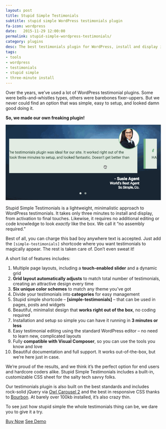 ```yaml
---
layout: post
title: Stupid Simple Testimonials
subtitle: stupid simple WordPress testimonials plugin
fa-icon: wordpress
date:   2015-11-29 12:00:00
permalink: stupid-simple-wordpress-testimonials/
category: plugins
desc: The best testimonials plugin for WordPress, install and display in only three minutes
tags:
- tools
- wordpress
- testimonials
- stupid simple
- three-minute install
---
```


Over the years, we’ve used a lot of WordPress testimonial plugins. Some were bells-and-whistles types, others were barebones fixer-uppers. But we never could find an option that was simple, easy to setup, and looked damn good doing it.

**So, we made our own freaking plugin!**

![Stupid simple testimonials plugin for WordPress](/images/gifs/quick-slide.gif)

Stupid Simple Testimonials is a lightweight, minimalistic approach to WordPress testimonials. It takes only three minutes to install and display, from activation to final touches. Likewise, it requires no additional editing or code knowledge to look _exactly_ like the box. We call it “no assembly required.”

Best of all, you can charge this bad boy anywhere text is accepted. Just add the `[simple-testimonials]` shortcode where you want testimonials to magically appear. The rest is taken care of. Don’t even sweat it!

A short list of features includes: 

1.  Multiple page layouts, including a **touch-enabled slider** and a dynamic grid
2.  **Grid layout automatically adjusts** to match total number of testimonials, creating an attractive design every time
3.  **Six unique color schemes** to match any theme you’ve got
4.  Divide your testimonials into **categories** for easy management
5.  Stupid simple shortcode – **[simple-testimonials]** – that can be used in pages, posts and widgets
6.  Beautiful, minimalist design that **works right out of the box**, no coding required
7.  Installation and setup so simple you can have it running in **3 minutes or less**
8.  Easy testimonial editing using the standard WordPress editor – no need to learn new, complicated layouts
9.  Fully **compatible with Visual Composer**, so you can use the tools you know and love
10.  Beautiful documentation and full support. It works out-of-the-box, but we’re here just in case.

We’re proud of the results, and we think it’s the perfect option for end users and hardcore coders alike. Stupid Simple Testimonials includes a built-in, customizable CSS sheet for the salty tech savvy folks.

Our testimonials plugin is also built on the best standards and includes rock-solid jQuery via [Owl Carousel 2](http://www.owlcarousel.owlgraphic.com/) and the best in responsive CSS thanks to [Bourbon](http://bourbon.io). At barely over 100kb installed, it’s also crazy thin.

To see just how stupid simple the whole testimonials thing can be, we dare you to give it a try.

<div class="button-group expanded">
<a class="button hollow" href="http://codecanyon.net/item/stupid-simple-testimonials-for-wordpress/14043562">Buy Now</a>
<a class="button hollow" href="http://demo.routerchowder.com/ss-testimonials/">See Demo</a>
</div>